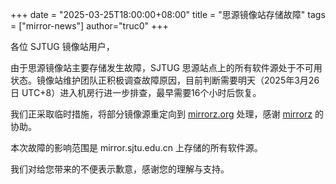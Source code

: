 +++
date = "2025-03-25T18:00:00+08:00"
title = "思源镜像站存储故障"
tags = ["mirror-news"]
author="truc0"
+++

各位 SJTUG 镜像站用户，

由于思源镜像站主要存储发生故障，SJTUG 思源站点上的所有软件源处于不可用状态。镜像站维护团队正积极调查故障原因，目前判断需要明天（2025年3月26日 UTC+8）进入机房行进一步排查，最早需要16个小时后恢复。

我们正采取临时措施，将部分镜像源重定向到 [mirrorz.org](https://mirrorz.org) 处理，感谢 [mirrorz](https://mirrorz.org) 的协助。

本次故障的影响范围是 mirror.sjtu.edu.cn 上存储的所有软件源。

我们对给您带来的不便表示歉意，感谢您的理解与支持。
